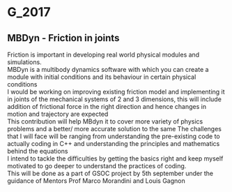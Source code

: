 # G_2017 
## MBDyn - Friction in joints
Friction is important in developing real world physical modules and simulations.  </br>
MBDyn is a multibody dynamics software with which you can create a module with initial conditions and its behaviour in certain physical conditions</br>
I would be working on improving existing friction model and implementing it in joints of the mechanical systems of 2 and 3 dimensions, this will include addition of frictional force in the right direction and hence changes in motion and trajectory are expected</br>
This contribution will help MBdyn it to cover more variety of physics problems and a better/ more accurate solution to the same
The challenges that I will face will be ranging from understanding the pre-existing code to actually coding in C++ and understanding the principles and mathematics behind the equations</br>
I intend to tackle the difficulties by getting the basics right and keep myself motivated to go deeper to understand the practices of coding. </br>
This will be done as a part of GSOC project by 5th september under the guidance of Mentors Prof Marco Morandini and Louis Gagnon
</br>

